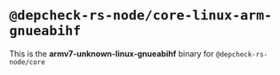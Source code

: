 # `@depcheck-rs-node/core-linux-arm-gnueabihf`

This is the **armv7-unknown-linux-gnueabihf** binary for `@depcheck-rs-node/core`
